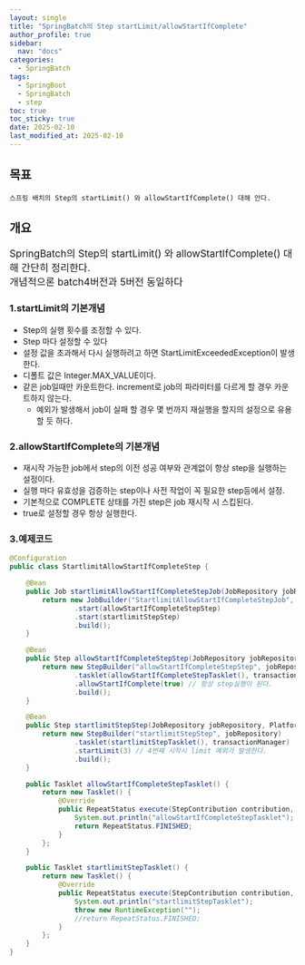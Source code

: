```yaml
---
layout: single
title: "SpringBatch의 Step startLimit/allowStartIfComplete"
author_profile: true
sidebar:
  nav: "docs"
categories: 
  - SpringBatch
tags:
  - SpringBoot
  - SpringBatch
  - step
toc: true
toc_sticky: true
date: 2025-02-10
last_modified_at: 2025-02-10
---
```


## 목표

```
스프링 배치의 Step의 startLimit() 와 allowStartIfComplete() 대해 안다.
```

## 개요

<span style="font-size:13pt">
SpringBatch의 Step의 startLimit() 와 allowStartIfComplete() 대해 간단히 정리한다.<br>
개념적으론 batch4버전과 5버전 동일하다
</span>

### 1.startLimit의 기본개념

* Step의 실행 횟수를 조정할 수 있다.
* Step 마다 설정할 수 있다
* 설정 값을 초과해서 다시 실행하려고 하면 StartLimitExceededException이 발생한다.
* 디폴트 값은 Integer.MAX_VALUE이다.
* 같은 job일때만 카운트한다. increment로 job의 파라미터를 다르게 할 경우 카운트하지 않는다.
  * 예외가 발생해서 job이 실패 할 경우 몇 번까지 재실행을 할지의 설정으로 유용할 듯 하다.

### 2.allowStartIfComplete의 기본개념

* 재시작 가능한 job에서 step의 이전 성공 여부와 관계없이 항상 step을 실행하는 설정이다.
* 실행 마다 유효성을 검증하는 step이나 사전 작업이 꼭 필요한 step등에서 설정.
* 기본적으로 COMPLETE 상태를 가진 step은 job 재시작 시 스킵된다.
* true로 설정할 경우 항상 실행한다.

### 3.예제코드  

```java
@Configuration
public class StartlimitAllowStartIfCompleteStep {

    @Bean
    public Job startlimitAllowStartIfCompleteStepJob(JobRepository jobRepository, Step allowStartIfCompleteStepStep, StepstartlimitStepStep) {
        return new JobBuilder("StartlimitAllowStartIfCompleteStepJob", jobRepository)
                .start(allowStartIfCompleteStepStep)
                .start(startlimitStepStep)
                .build();
    }

    @Bean
    public Step allowStartIfCompleteStepStep(JobRepository jobRepository, PlatformTransactionManager transactionManager) {
        return new StepBuilder("allowStartIfCompleteStepStep", jobRepository)
                .tasklet(allowStartIfCompleteStepTasklet(), transactionManager)
                .allowStartIfComplete(true) // 항상 step실행이 된다.
                .build();
    }

    @Bean
    public Step startlimitStepStep(JobRepository jobRepository, PlatformTransactionManager transactionManager) {
        return new StepBuilder("startlimitStepStep", jobRepository)
                .tasklet(startlimitStepTasklet(), transactionManager)
                .startLimit(3) // 4번째 시작시 limit 예외가 발생한다.
                .build();
    }

    public Tasklet allowStartIfCompleteStepTasklet() {
        return new Tasklet() {
            @Override
            public RepeatStatus execute(StepContribution contribution, ChunkContext chunkContext) throws Exception {
                System.out.println("allowStartIfCompleteStepTasklet");
                return RepeatStatus.FINISHED;
            }
        };
    }

    public Tasklet startlimitStepTasklet() {
        return new Tasklet() {
            @Override
            public RepeatStatus execute(StepContribution contribution, ChunkContext chunkContext) throws Exception {
                System.out.println("startlimitStepTasklet");
                throw new RuntimeException("");
                //return RepeatStatus.FINISHED;
            }
        };
    }
}
```


